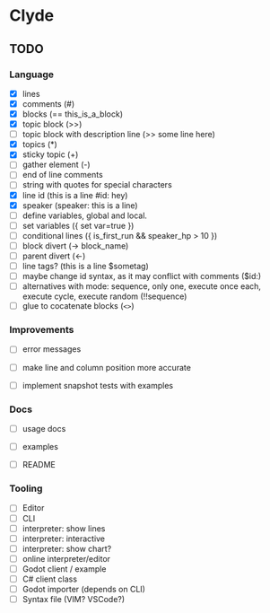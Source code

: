 # Clyde


## TODO

### Language
- [x] lines
- [x] comments (#)
- [x] blocks (== this_is_a_block)
- [x] topic block (>>)
- [ ] topic block with description line (>> some line here)
- [x] topics (*)
- [x] sticky topic (+)
- [ ] gather element (-)
- [ ] end of line comments
- [ ] string with quotes for special characters
- [x] line id (this is a line #id: hey)
- [x] speaker (speaker: this is a line)
- [ ] define variables, global and local.
- [ ] set variables ({ set var=true })
- [ ] conditional lines ({ is_first_run && speaker_hp > 10 })
- [ ] block divert (-> block_name)
- [ ] parent divert (<-)
- [ ] line tags? (this is a line $sometag)
- [ ] maybe change id syntax, as it may conflict with comments ($id:)
- [ ] alternatives with mode: sequence, only one, execute once each, execute cycle, execute random (!!sequence)
- [ ] glue to cocatenate blocks (`<>`)

### Improvements

- [ ] error messages
- [ ] make line and column position more accurate
- [ ] implement snapshot tests with examples


### Docs
- [ ] usage docs
- [ ] examples
- [ ] README


### Tooling

- [ ] Editor
- [ ] CLI
- [ ] interpreter: show lines
- [ ] interpreter: interactive
- [ ] interpreter: show chart?
- [ ] online interpreter/editor
- [ ] Godot client / example
- [ ] C# client class
- [ ] Godot importer (depends on CLI)
- [ ] Syntax file (VIM? VSCode?)
